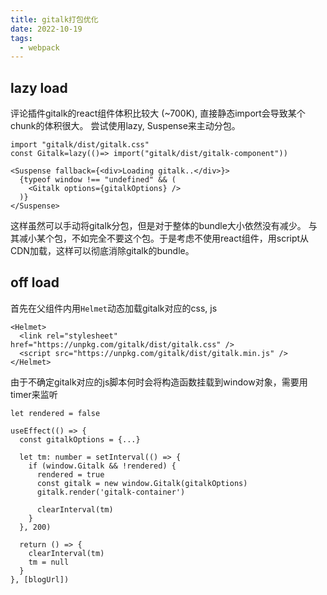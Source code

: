 ```yaml
---
title: gitalk打包优化
date: 2022-10-19
tags:
  - webpack
---
```


## lazy load
评论插件gitalk的react组件体积比较大 (~700K), 直接静态import会导致某个chunk的体积很大。
尝试使用lazy, Suspense来主动分包。

```tsx
import "gitalk/dist/gitalk.css"
const Gitalk=lazy(()=> import("gitalk/dist/gitalk-component"))

<Suspense fallback={<div>Loading gitalk..</div>}>
  {typeof window !== "undefined" && (
    <Gitalk options={gitalkOptions} />
  )}
</Suspense>
```
这样虽然可以手动将gitalk分包，但是对于整体的bundle大小依然没有减少。
与其减小某个包，不如完全不要这个包。于是考虑不使用react组件，用script从CDN加载，这样可以彻底消除gitalk的bundle。

## off load

首先在父组件内用`Helmet`动态加载gitalk对应的css, js

```tsx
<Helmet>
  <link rel="stylesheet" href="https://unpkg.com/gitalk/dist/gitalk.css" />
  <script src="https://unpkg.com/gitalk/dist/gitalk.min.js" />
</Helmet>
```

由于不确定gitalk对应的js脚本何时会将构造函数挂载到window对象，需要用timer来监听

```tsx
let rendered = false

useEffect(() => {
  const gitalkOptions = {...}

  let tm: number = setInterval(() => {
    if (window.Gitalk && !rendered) {
      rendered = true
      const gitalk = new window.Gitalk(gitalkOptions)
      gitalk.render('gitalk-container')

      clearInterval(tm)
    }
  }, 200)

  return () => {
    clearInterval(tm)
    tm = null
  }
}, [blogUrl])
```
